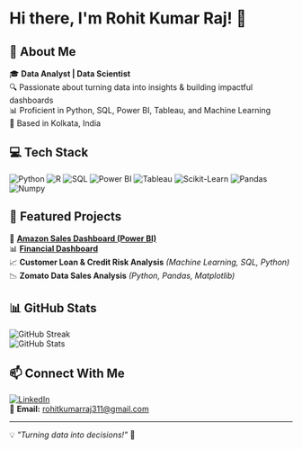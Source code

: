 # Hi there, I'm Rohit Kumar Raj! 👋

## 🚀 About Me
🎓 **Data Analyst | Data Scientist**  
🔍 Passionate about turning data into insights & building impactful dashboards  
📊 Proficient in Python, SQL, Power BI, Tableau, and Machine Learning  
📍 Based in Kolkata, India  

## 💻 Tech Stack

![Python](https://img.shields.io/badge/Python-3776AB?style=for-the-badge&logo=python&logoColor=white)
![R](https://img.shields.io/badge/R-276DC3?style=for-the-badge&logo=r&logoColor=white)
![SQL](https://img.shields.io/badge/SQL-4479A1?style=for-the-badge&logo=mysql&logoColor=white)
![Power BI](https://img.shields.io/badge/Power%20BI-F2C811?style=for-the-badge&logo=power%20bi&logoColor=black)
![Tableau](https://img.shields.io/badge/Tableau-E97627?style=for-the-badge&logo=tableau&logoColor=white)
![Scikit-Learn](https://img.shields.io/badge/Scikit--Learn-F7931E?style=for-the-badge&logo=scikit-learn&logoColor=white)
![Pandas](https://img.shields.io/badge/Pandas-150458?style=for-the-badge&logo=pandas&logoColor=white)
![Numpy](https://img.shields.io/badge/Numpy-013243?style=for-the-badge&logo=numpy&logoColor=white)

## 📌 Featured Projects
🚀 [**Amazon Sales Dashboard (Power BI)**](https://github.com/Rohit6917/projects)  
📊 [**Financial Dashboard**](https://github.com/Rohit6917/FINANCIAL-DASHBOARD?tab=readme-ov-file)  
📈 **Customer Loan & Credit Risk Analysis** *(Machine Learning, SQL, Python)*  
📉 **Zomato Data Sales Analysis** *(Python, Pandas, Matplotlib)*  

## 📊 GitHub Stats
![GitHub Streak](https://github-readme-streak-stats.herokuapp.com/?user=Rohit6917&theme=dark&hide_border=true)  
![GitHub Stats](https://github-readme-stats.vercel.app/api?username=Rohit6917&show_icons=true&theme=dark)  

## 📫 Connect With Me
[![LinkedIn](https://img.shields.io/badge/LinkedIn-0A66C2?style=for-the-badge&logo=linkedin&logoColor=white)](https://www.linkedin.com/in/rohit-kumar-raj-9a8216268/)  
📧 **Email:** rohitkumarraj311@gmail.com  

---
💡 *"Turning data into decisions!"* 🚀

